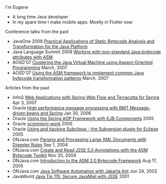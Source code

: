 I'm Eugene

* A long time Java developer
* In my spare time I make mobile apps. Mostly in Flutter now

Conference talks from the past

* JavaOne 2008 [Practical Applications of Static Bytecode Analysis and Transformation for the Java Platform](https://github.com/ekuleshov/ekuleshov/files/14895371/ASM.JavaOne.2008.20080503.pdf)
* Java Language Summit 2008 [Working with non-standard Java bytecode attributes with ASM](http://wiki.jvmlangsummit.com/pdf/23_Kuleshov_asm.pdf)
* AOSD'07 [Clustering the Java Virtual Machine using Aspect-Oriented Programming](https://github.com/ekuleshov/ekuleshov/files/14895268/jvm-clustering.pdf) March, 2007
* AOSD'07 [Using the ASM framework to implement common Java bytecode transformation patterns](https://github.com/ekuleshov/ekuleshov/files/14895224/asm-transformations.pdf) March, 2007

Articles from the past

* InfoQ [Web Applications with Spring Web Flow and Terracotta for Spring](https://www.infoq.com/articles/spring-web-flow-terracotta/) Apr 3, 2007
* Oracle [High performance message processing with BMT Message-driven beans and Spring](https://web.archive.org/web/20070203090510/http://dev2dev.bea.com/pub/a/2006/01/custom-mdb-processing.html?page=1) Jan 30, 2006
* Oracle [Using the Spring AOP Framework with EJB Components](https://www.oracle.com/technical-resources/articles/enterprise-architecture/spring-aop-with-ejb1.html) 2005
* Oracle [xcommonj-work](https://web.archive.org/web/20070621104720/https://xcommonj-work.projects.dev2dev.bea.com/) 2005
* Oracle [Using and hacking Subclipse - the Subversion plugin for Eclipse](https://www.oracle.com/technical-resources/articles/enterprise-architecture/subclipse.html) 2005
* ONJava.com [Parsing and Processing Large XML Documents with Digester Rules](https://web.archive.org/web/20060113044707/http://www.onjava.com/pub/a/onjava/2004/09/01/digester.html) Sep 1, 2004
* ONJava.com [Create and Read J2SE 5.0 Annotations with the ASM Bytecode Toolkit](https://web.archive.org/web/20150319222410/http://www.onjava.com/pub/a/onjava/2004/10/20/asm.html) Nov 20, 2004
* ONJava.com [Introduction to the ASM 2.0 Bytecode Framework](https://web.archive.org/web/20150320032210/http://www.onjava.com/pub/a/onjava/2005/08/17/asm3.html) Aug 17, 2005
* ONJava.com [Java Software Automation with Jakarta Ant](https://web.archive.org/web/20150320093719/http://www.onjava.com/pub/a/onjava/2002/07/24/antauto.html) Jun 24, 2002
* JavaWorld [Java Tip 115: Secure JavaMail with JSSE](https://www.infoworld.com/article/2077479/java-tip-115--secure-javamail-with-jsse.html) 2001


<!--
**ekuleshov/ekuleshov** is a ✨ _special_ ✨ repository because its `README.md` (this file) appears on your GitHub profile.

Here are some ideas to get you started:

- 🔭 I’m currently working on ...
- 🌱 I’m currently learning ...
- 👯 I’m looking to collaborate on ...
- 🤔 I’m looking for help with ...
- 💬 Ask me about ...
- 📫 How to reach me: ...
- 😄 Pronouns: ...
- ⚡ Fun fact: ...
-->

